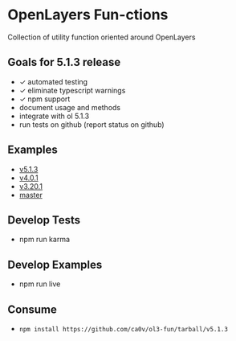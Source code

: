 # OpenLayers Fun-ctions
Collection of utility function oriented around OpenLayers

## Goals for 5.1.3 release

* ✓ automated testing
* ✓ eliminate typescript warnings
* ✓ npm support
* document usage and methods
* integrate with ol 5.1.3
* run tests on github (report status on github)

## Examples

* [v5.1.3](https://rawgit.com/ca0v/ol3-fun/v5.1.3/rawgit.html)
* [v4.0.1](https://rawgit.com/ca0v/ol3-fun/v4.0.1/rawgit.html)
* [v3.20.1](https://rawgit.com/ca0v/ol3-fun/v3.20.1/rawgit.html)
* [master](https://rawgit.com/ca0v/ol3-fun/master/rawgit.html)

## Develop Tests

* npm run karma

## Develop Examples

* npm run live

## Consume

* `npm install https://github.com/ca0v/ol3-fun/tarball/v5.1.3`
